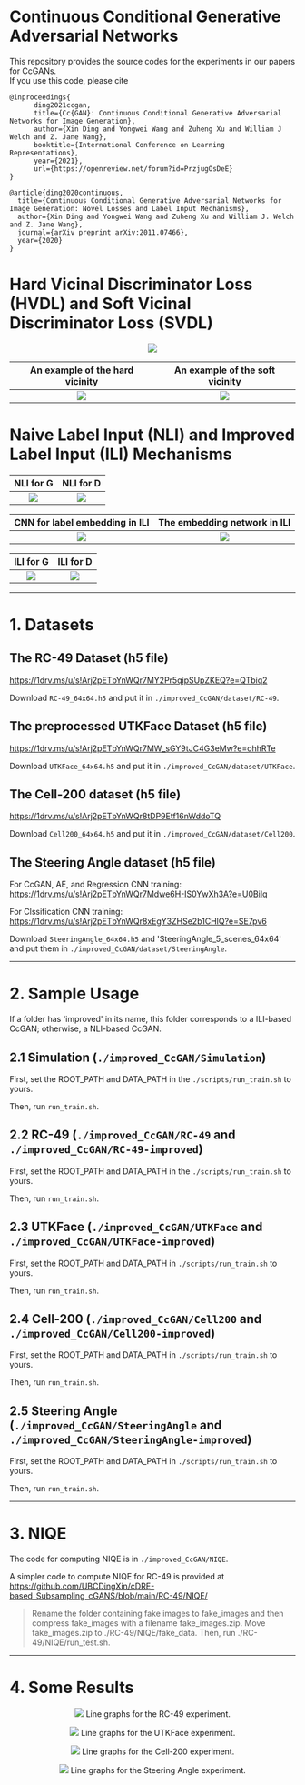 # Continuous Conditional Generative Adversarial Networks

This repository provides the source codes for the experiments in our papers for CcGANs. <br />
If you use this code, please cite
```text
@inproceedings{
      ding2021ccgan,
      title={Cc{GAN}: Continuous Conditional Generative Adversarial Networks for Image Generation},
      author={Xin Ding and Yongwei Wang and Zuheng Xu and William J Welch and Z. Jane Wang},
      booktitle={International Conference on Learning Representations},
      year={2021},
      url={https://openreview.net/forum?id=PrzjugOsDeE}
}

@article{ding2020continuous,
  title={Continuous Conditional Generative Adversarial Networks for Image Generation: Novel Losses and Label Input Mechanisms},
  author={Xin Ding and Yongwei Wang and Zuheng Xu and William J. Welch and Z. Jane Wang},
  journal={arXiv preprint arXiv:2011.07466},
  year={2020}
}
```

# Hard Vicinal Discriminator Loss (HVDL) and Soft Vicinal Discriminator Loss (SVDL)

<p align="center">
  <img src="images/HVDL_and_SVDL.png">
</p>

An example of the hard vicinity                  |  An example of the soft vicinity
:-------------------------:|:-------------------------:
![](images/visualization_HVE.png)  |  ![](images/visualization_SVE.png)

# Naive Label Input (NLI) and Improved Label Input (ILI) Mechanisms

NLI for G                  |  NLI for D
:-------------------------:|:-------------------------:
![](images/vanilla_label_input_G.png)  |  ![](images/vanilla_label_input_D.png)

CNN for label embedding in ILI   |  The embedding network in ILI
:-------------------------:|:-------------------------:
![](images/pre-trained_CNN_for_label_embedding.png)  |  ![](images/label_embedding_network.png)

ILI for G                  |  ILI for D
:-------------------------:|:-------------------------:
![](images/improved_label_input_G.png)  |  ![](images/improved_label_input_D.png)

--------------------------------------------------------

# 1. Datasets
## The RC-49 Dataset (h5 file)
https://1drv.ms/u/s!Arj2pETbYnWQr7MY2Pr5qipSUpZKEQ?e=QTbiq2 <br />

Download `RC-49_64x64.h5` and put it in `./improved_CcGAN/dataset/RC-49`.

## The preprocessed UTKFace Dataset (h5 file)
https://1drv.ms/u/s!Arj2pETbYnWQr7MW_sGY9tJC4G3eMw?e=ohhRTe <br />

Download `UTKFace_64x64.h5` and put it in `./improved_CcGAN/dataset/UTKFace`.

## The Cell-200 dataset (h5 file)
https://1drv.ms/u/s!Arj2pETbYnWQr8tDP9Etf16nWddoTQ <br />

Download `Cell200_64x64.h5` and put it in `./improved_CcGAN/dataset/Cell200`.

## The Steering Angle dataset (h5 file)
For CcGAN, AE, and Regression CNN training: <br />
https://1drv.ms/u/s!Arj2pETbYnWQr7Mdwe6H-IS0YwXh3A?e=U0BiIq <br />

For Clssification CNN training: <br />
https://1drv.ms/u/s!Arj2pETbYnWQr8xEgY3ZHSe2b1CHlQ?e=SE7pv6 <br />

Download `SteeringAngle_64x64.h5` and 'SteeringAngle_5_scenes_64x64' and put them in `./improved_CcGAN/dataset/SteeringAngle`.


--------------------------------------------------------

# 2. Sample Usage

If a folder has 'improved' in its name, this folder corresponds to a ILI-based CcGAN; otherwise, a NLI-based CcGAN.

## 2.1 Simulation (`./improved_CcGAN/Simulation`)
First, set the ROOT_PATH and DATA_PATH in the `./scripts/run_train.sh` to yours.

Then, run `run_train.sh`.


## 2.2 RC-49 (`./improved_CcGAN/RC-49` and `./improved_CcGAN/RC-49-improved`)
First, set the ROOT_PATH and DATA_PATH in the `./scripts/run_train.sh` to yours.

Then, run `run_train.sh`.


## 2.3 UTKFace (`./improved_CcGAN/UTKFace` and `./improved_CcGAN/UTKFace-improved`)
First, set the ROOT_PATH and DATA_PATH in `./scripts/run_train.sh` to yours.

Then, run `run_train.sh`.


## 2.4 Cell-200 (`./improved_CcGAN/Cell200` and `./improved_CcGAN/Cell200-improved`)
First, set the ROOT_PATH and DATA_PATH in `./scripts/run_train.sh` to yours.

Then, run `run_train.sh`.


## 2.5 Steering Angle (`./improved_CcGAN/SteeringAngle` and `./improved_CcGAN/SteeringAngle-improved`)
First, set the ROOT_PATH and DATA_PATH in `./scripts/run_train.sh` to yours.

Then, run `run_train.sh`.

--------------------------------------------------------

# 3. NIQE
The code for computing NIQE is in `./improved_CcGAN/NIQE`.

A simpler code to compute NIQE for RC-49 is provided at https://github.com/UBCDingXin/cDRE-based_Subsampling_cGANS/blob/main/RC-49/NIQE/
> Rename the folder containing fake images to fake_images and then compress fake_images with a filename fake_images.zip. Move fake_images.zip to ./RC-49/NIQE/fake_data. Then, run ./RC-49/NIQE/run_test.sh.

--------------------------------------------------------

# 4. Some Results
<p align="center">
  <img src="images/RC-49_line_graphs.png">
  Line graphs for the RC-49 experiment.
</p>

<p align="center">
  <img src="images/UTKFace_line_graphs.png">
  Line graphs for the UTKFace experiment.
</p>

<p align="center">
  <img src="images/Cell200_line_graphs.png">
  Line graphs for the Cell-200 experiment.
</p>

<p align="center">
  <img src="images/SteeringAngle_line_graphs.png">
  Line graphs for the Steering Angle experiment.
</p>
